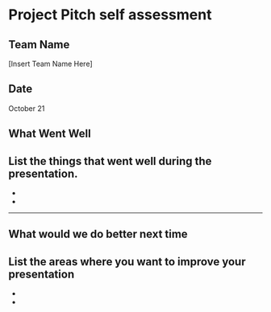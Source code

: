 # Project Pitch self assessment

## Team Name
[Insert Team Name Here]

## Date
October 21



## What Went Well
List the things that went well during the presentation.
-
-
-

---

## What would we do better next time
List the areas where you want to improve your presentation
-
-
-
